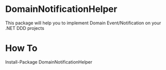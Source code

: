 # DomainNotificationHelper
This package will help you to implement Domain Event/Notification on your .NET DDD projects

# How To
Install-Package DomainNotificationHelper
